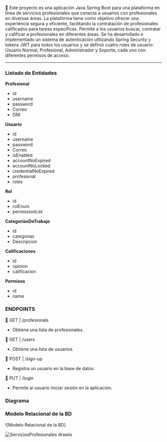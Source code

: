 📌 Este proyecto es una aplicación Java Spring Boot para una plataforma en línea de servicios profesionales que conecta a usuarios con profesionales en
diversas áreas. La plataforma tiene como objetivo ofrecer una experiencia segura y eficiente, facilitando la contratación de profesionales calificados para tareas específicas. Permite a los usuarios buscar,
contratar y calificar a profesionales en diferentes áreas.
Se ha desarrollado e implementado un sistema de autenticación utilizando Spring Security y tokens JWT para todos los usuarios y se definió cuatro roles de usuario: Usuario Normal, Profesional, Administrador y Soporte, cada uno con diferentes
permisos de acceso.

-------------------------------------------------------------------------------------------------------------------------------------------------------------------------------
### Listado de Entidades
**Profesional** 
- id
- username
- password
- Correo
- DNI

**Usuario**
- id
- username
- password
- Correo
- isEnabled
- accountNoExpired
- accountNoLocked
- credentialNoExpired
- profesional
- roles

**Rol**
- id
- rolEnum
- permissionList

**CategoriasDeTrabajo**
- id
- categorias
- Descripcion

**Calificaciones**
- id
- opinion
- calificacion

**Permisos**
- id
- name

### ENDPOINTS

📍 GET | /profesionals
- Obtiene una lista de profesionales.

📍 GET | /users
- Obtiene una lista de usuarios.

📍 POST | /sign-up
- Registra un usuario en la base de datos.

📍 PUT | /login
- Permite al usuario iniciar sesión en la aplicación.

### Diagrama

### Modelo Relacional de la BD

![Modelo Relacional de la BD]

![ServiciosProfesionales drawio](https://github.com/MilagrosGuillot/SpringSecurity-JWT/assets/101240663/98687187-3394-4026-bf1c-2ac82039d49b)



